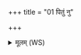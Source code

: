 +++
title = "01 पितुं नु"

+++
<details><summary>मूलम् (WS)</summary>

पितुं नु स्तोषं महो धर्माणं तविषीं ।  
यस्य त्रितो व्योजसा वृत्रं विपर्वमर्दयत् ॥ १ ॥
</details>